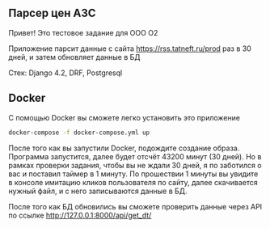 ## Парсер цен АЗС

Привет! Это тестовое задание для ООО О2

Приложение парсит данные с сайта https://rss.tatneft.ru/prod
раз в 30 дней, и затем обновляет данные в БД

Стек:
Django 4.2,
DRF,
Postgresql

## Docker

С помощью Docker вы сможете легко установить это приложение

```sh
docker-compose -f docker-compose.yml up
```

После того как вы запустили Docker, подождите создание образа.
Программа запустится, далее будет отсчёт 43200 минут (30 дней).
Но в рамках проверки задания, чтобы вы не ждали 30 дней, 
я по заботился о вас и поставил таймер в 1 минуту.
По прошествии 1 минуты вы увидите в консоле имитацию кликов пользователя по сайту,
далее скачивается нужный файл, и с него записываются данные в БД.

После того как БД обновились вы сможете проверить данные через API
по ссылке http://127.0.0.1:8000/api/get_dt/



